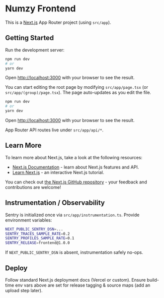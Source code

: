 
# Numzy Frontend

This is a [Next.js](https://nextjs.org/) App Router project (using `src/app`).

## Getting Started

Run the development server:

```bash
npm run dev
# or
yarn dev
```

Open [http://localhost:3000](http://localhost:3000) with your browser to see the result.

You can start editing the root page by modifying `src/app/page.tsx` (or `src/app/(group)/page.tsx`). The page auto-updates as you edit the file.

```bash
npm run dev
# or
yarn dev
```

Open [http://localhost:3000](http://localhost:3000) with your browser to see the result.

App Router API routes live under `src/app/api/*`.

## Learn More

To learn more about Next.js, take a look at the following resources:

- [Next.js Documentation](https://nextjs.org/docs) - learn about Next.js features and API.
- [Learn Next.js](https://nextjs.org/learn) - an interactive Next.js tutorial.

You can check out [the Next.js GitHub repository](https://github.com/vercel/next.js/) - your feedback and contributions are welcome!

## Instrumentation / Observability

Sentry is initialized once via `src/app/instrumentation.ts`. Provide environment variables:

```bash
NEXT_PUBLIC_SENTRY_DSN=...
SENTRY_TRACES_SAMPLE_RATE=0.2
SENTRY_PROFILES_SAMPLE_RATE=0.1
SENTRY_RELEASE=frontend@1.0.0
```

If `NEXT_PUBLIC_SENTRY_DSN` is absent, instrumentation safely no-ops.

## Deploy

Follow standard Next.js deployment docs (Vercel or custom). Ensure build-time env vars above are set for release tagging & source maps (add an upload step later).

